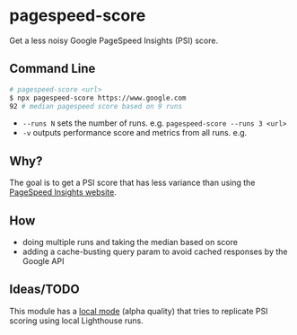 # pagespeed-score

Get a less noisy Google PageSpeed Insights (PSI) score.

## Command Line

```sh
# pagespeed-score <url>
$ npx pagespeed-score https://www.google.com
92 # median pagespeed score based on 9 runs
```

* `--runs N` sets the number of runs. e.g. `pagespeed-score --runs 3 <url>`
* `-v` outputs performance score and metrics from all runs. e.g.



## Why?

The goal is to get a PSI score that has less variance than using the [PageSpeed Insights website](https://developers.google.com/speed/pagespeed/insights/).

## How

* doing multiple runs and taking the median based on score
* adding a cache-busting query param to avoid cached responses by the Google API

## Ideas/TODO

This module has a [local mode](/local) (alpha quality) that tries to replicate PSI scoring using local Lighthouse runs.
